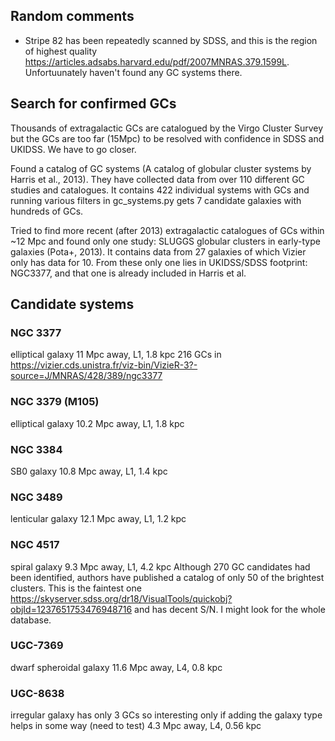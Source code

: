## Random comments
- Stripe 82 has been repeatedly scanned by SDSS, and this is the region of highest quality <https://articles.adsabs.harvard.edu/pdf/2007MNRAS.379.1599L>. Unfortuunately haven't found any GC systems there.


## Search for confirmed GCs
Thousands of extragalactic GCs are catalogued by the Virgo Cluster Survey but the GCs are too far (15Mpc) to be resolved with confidence in SDSS and UKIDSS. We have to go closer.

Found a catalog of GC systems (A catalog of globular cluster systems by Harris et al., 2013). They have collected data from over 110 different GC studies and catalogues. It contains 422 individual systems with GCs and running various filters in gc_systems.py gets 7 candidate galaxies with hundreds of GCs. 

Tried to find more recent (after 2013) extragalactic catalogues of GCs within ~12 Mpc and found only one study: SLUGGS globular clusters in early-type galaxies (Pota+, 2013). It contains data from 27 galaxies of which Vizier only has data for 10. From these only one lies in UKIDSS/SDSS footprint: NGC3377, and that one is already included in Harris et al.


## Candidate systems
### NGC 3377 
elliptical galaxy
11 Mpc away, L1, 1.8 kpc
216 GCs in <https://vizier.cds.unistra.fr/viz-bin/VizieR-3?-source=J/MNRAS/428/389/ngc3377>

### NGC 3379 (M105)
elliptical galaxy
10.2 Mpc away, L1, 1.8 kpc

### NGC 3384
SB0 galaxy
10.8 Mpc away, L1, 1.4 kpc

### NGC 3489
lenticular galaxy
12.1 Mpc away, L1, 1.2 kpc

### NGC 4517
spiral galaxy
9.3 Mpc away, L1, 4.2 kpc
Although 270 GC candidates had been identified, authors have published a catalog of only 50 of the brightest clusters. This is the faintest one <https://skyserver.sdss.org/dr18/VisualTools/quickobj?objId=1237651753476948716> and has decent S/N. I might look for the whole database.

### UGC-7369
dwarf spheroidal galaxy
11.6 Mpc away, L4, 0.8 kpc

### UGC-8638
irregular galaxy
has only 3 GCs so interesting only if adding the galaxy type helps in some way (need to test)
4.3 Mpc away, L4, 0.56 kpc



